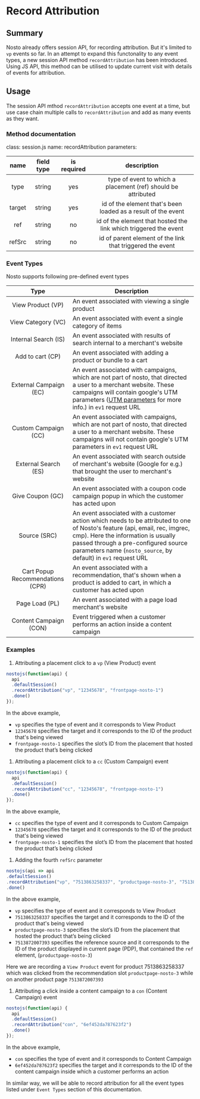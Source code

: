# Record Attribution

## Summary

Nosto already offers session API, for recording attribution. But it's limited to `vp` events so far. In an attempt to expand this functonality to any event types, a new session API method `recordAttribution` has been introduced. Using JS API, this method can be utilised to update current visit with details of events for attribution.

## Usage

The session API mthod `recordAttribution` accepts one event at a time, but use case chain multiple calls to `recordAttribution` and add as many events as they want.

### Method documentation

class: session.js name: recordAttribution parameters:

|  name  | field type | is required |                            description                           |
| :----: | :--------: | :---------: | :--------------------------------------------------------------: |
|  type  |   string   |     yes     |   type of event to which a placement (ref) should be attributed  |
| target |   string   |     yes     |   id of the element that's been loaded as a result of the event  |
|   ref  |   string   |      no     | id of the element that hosted the link which triggered the event |
| refSrc |   string   |      no     |     id of parent element of the link that triggered the event    |

### Event Types

Nosto supports following pre-defined event types

|               Type               | Description                                                                                                                                                                                                                                                                |
| :------------------------------: | -------------------------------------------------------------------------------------------------------------------------------------------------------------------------------------------------------------------------------------------------------------------------- |
|         View Product (VP)        | An event associated with viewing a single product                                                                                                                                                                                                                          |
|        View Category (VC)        | An event associated with event a single category of items                                                                                                                                                                                                                  |
|       Internal Search (IS)       | An event associated with results of search internal to a merchant's website                                                                                                                                                                                                |
|         Add to cart (CP)         | An event associated with adding a product or bundle to a cart                                                                                                                                                                                                              |
|      External Campaign (EC)      | An event associated with campaigns, which are not part of nosto, that directed a user to a merchant website. These campaigns will contain google's UTM parameters ([UTM parameters](https://en.wikipedia.org/wiki/UTM\_parameters) for more info.) in `ev1` request URL    |
|       Custom Campaign (CC)       | An event associated with campaigns, which are not part of nosto, that directed a user to a merchant website. These campaigns will not contain google's UTM parameters in `ev1` request URL                                                                                 |
|       External Search (ES)       | An event associated with search outside of merchant's website (Google for e.g.) that brought the user to merchant's website                                                                                                                                                |
|         Give Coupon (GC)         | An event associated with a coupon code campaign popup in which the customer has acted upon                                                                                                                                                                                 |
|           Source (SRC)           | An event associated with a customer action which needs to be attributed to one of Nosto's feature (api, email, rec, imgrec, cmp). Here the information is usually passed through a pre-configured source parameters name (`nosto_source`, by default) in `ev1` request URL |
| Cart Popup Recommendations (CPR) | An event associated with a recommendation, that's shown when a product is added to cart, in which a customer has acted upon                                                                                                                                                |
|          Page Load (PL)          | An event associated with a page load merchant's website                                                                                                                                                                                                                    |
|      Content Campaign (CON)      | Event triggered when a customer performs an action inside a content campaign                                                                                                                                                                                               |

### Examples

1. Attributing a placement click to a `vp` (View Product) event

```javascript
nostojs(function(api) {
  api
  .defaultSession()
  .recordAttribution("vp", "12345678", "frontpage-nosto-1")
  .done()
});
```

In the above example,

* `vp` specifies the type of event and it corresponds to View Product
* `12345678` specifies the target and it corresponds to the ID of the product that's being viewed
* `frontpage-nosto-1` specifies the slot’s ID from the placement that hosted the product that’s being clicked

1. Attributing a placement click to a `cc` (Custom Campaign) event

```javascript
nostojs(function(api) {
  api
  .defaultSession()
  .recordAttribution("cc", "12345678", "frontpage-nosto-1")
  .done()
});
```

In the above example,

* `cc` specifies the type of event and it corresponds to Custom Campaign
* `12345678` specifies the target and it corresponds to the ID of the product that's being viewed
* `frontpage-nosto-1` specifies the slot’s ID from the placement that hosted the product that’s being clicked

1. Adding the fourth `refSrc` parameter

```javascript
nostojs(api => api
.defaultSession()
.recordAttribution("vp", "7513863258337", "productpage-nosto-3", "7513872007393")
.done()
```

In the above example,

* `vp` specifies the type of event and it corresponds to View Product
* `7513863258337` specifies the target and it corresponds to the ID of the product that's being viewed
* `productpage-nosto-3` specifies the slot’s ID from the placement that hosted the product that’s being clicked
* `7513872007393` specifies the reference source and it corresponds to the ID of the product displayed in current page (PDP), that contained the `ref` element, (`productpage-nosto-3`)

Here we are recording a `View Product` event for product 7513863258337 which was clicked from the recommendation slot `productpage-nosto-3` while on another product page `7513872007393`

1. Attributing a click inside a content campaign to a `con` (Content Campaign) event

```javascript
nostojs(function(api) {
  api
  .defaultSession()
  .recordAttribution("con", "6ef452da787623f2")
  .done()
});
```

In the above example,

* `con` specifies the type of event and it corresponds to Content Campaign
* `6ef452da787623f2` specifies the target and it corresponds to the ID of the content campaign inside which a customer performs an action

In similar way, we will be able to record attribution for all the event types listed under `Event Types` section of this documentation.
